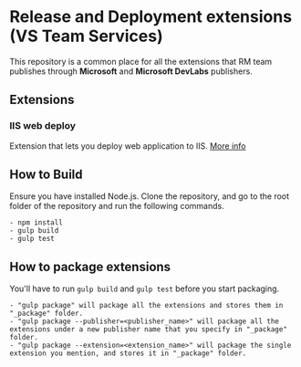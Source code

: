 # Release and Deployment extensions (VS Team Services)

This repository is a common place for all the extensions that RM team publishes through **Microsoft** and **Microsoft DevLabs** publishers.

## Extensions
### IIS web deploy
Extension that lets you deploy web application to IIS. [More info](Extensions/IISWebAppDeploy/Src/README.md)

## How to Build 

Ensure you have installed Node.js. Clone the repository, and go to the root folder of the repository and run the following commands. 

    - npm install
    - gulp build
    - gulp test

## How to package extensions

You'll have to run `gulp build` and `gulp test` before you start packaging.

    - "gulp package" will package all the extensions and stores them in "_package" folder.
    - "gulp package --publisher=<publisher_name>" will package all the extensions under a new publisher name that you specify in "_package" folder.
    - "gulp package --extension=<extension_name>" will package the single extension you mention, and stores it in "_package" folder.   
